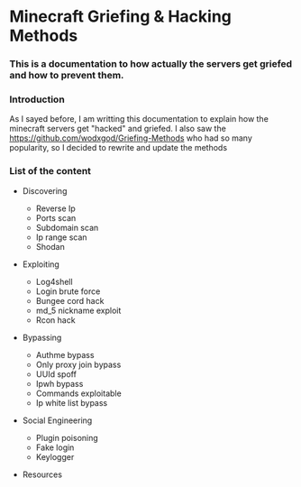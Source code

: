 # Minecraft Griefing & Hacking Methods
### This is a documentation to how actually the servers get griefed and how to prevent them.

### Introduction
As I sayed before, I am writting this documentation to explain how the minecraft servers get "hacked" and griefed.
I also saw the https://github.com/wodxgod/Griefing-Methods who had so many popularity, so I decided to rewrite and update the methods

### List of the content
- Discovering
  - Reverse Ip
  - Ports scan
  - Subdomain scan
  - Ip range scan
  - Shodan

- Exploiting
   - Log4shell
   - Login brute force
   - Bungee cord hack
   - md_5 nickname exploit
   - Rcon hack

- Bypassing
   - Authme bypass
   - Only proxy join bypass
   - UUId spoff 
   - Ipwh bypass
   - Commands exploitable
   - Ip white list bypass

- Social Engineering
   - Plugin poisoning
   - Fake login
   - Keylogger 

- Resources
